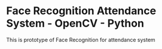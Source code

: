 

# Face Recognition Attendance System - OpenCV - Python
 This is prototype of Face Recognition for attendance system

